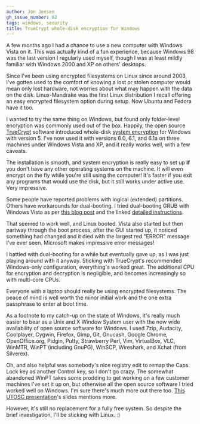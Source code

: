 ```yaml
---
author: Jon Jensen
gh_issue_number: 82
tags: windows, security
title: TrueCrypt whole-disk encryption for Windows
---
```


A few months ago I had a chance to use a new computer with Windows Vista on it. This was actually kind of a fun experience, because Windows 98 was the last version I regularly used myself, though I was at least mildly familiar with Windows 2000 and XP on others' desktops.

Since I've been using encrypted filesystems on Linux since around 2003, I've gotten used to the comfort of knowing a lost or stolen computer would mean only lost hardware, not worries about what may happen with the data on the disk. Linux-Mandrake was the first Linux distribution I recall offering an easy encrypted filesystem option during setup. Now Ubuntu and Fedora have it too.

I wanted to try the same thing on Windows, but found only folder-level encryption was commonly used out of the box. Happily, the open source [TrueCrypt](http://www.truecrypt.org/) software introduced whole-disk [system encryption](http://www.truecrypt.org/docs/?s=system-encryption) for Windows with version 5. I've now used it with versions 6.0, 6.1, and 6.1a on three machines under Windows Vista and XP, and it really works well, with a few caveats.

The installation is smooth, and system encryption is really easy to set up **if** you don't have any other operating systems on the machine. It will even encrypt on the fly while you're still using the computer! It's faster if you exit any programs that would use the disk, but it still works under active use. Very impressive.

Some people have reported problems with logical (extended) partitions. Others have workarounds for dual-booting. I tried dual-booting GRUB with Windows Vista as per [this blog post](http://blog.redinnovation.com/2008/07/15/perfect-dual-boot-crypted-hard-disk-setup-with-truecrypt-and-luks/) and the linked [detailed instructions](http://ph.ubuntuforums.com/showpost.php?s=a35bb947b3593e4557135380109a40d7&p=4786419&postcount=10).

That seemed to work well, and Linux booted. Vista also started but then partway through the boot process, after the GUI started up, it noticed something had changed and it died with the largest red "ERROR" message I've ever seen. Microsoft makes impressive error messages!

I battled with dual-booting for a while but eventually gave up, as I was just playing around with it anyway. Sticking with TrueCrypt's recommended Windows-only configuration, everything's worked great. The additional CPU for encryption and decryption is negligible, and becomes increasingly so with multi-core CPUs.

Everyone with a laptop should really be using encrypted filesystems. The peace of mind is well worth the minor initial work and the one extra passphrase to enter at boot time.

As a footnote to my catch-up on the state of Windows, it's really much easier to bear as a Unix and X Window System user with the now wide availability of open source software for Windows. I used 7zip, Audacity, Coolplayer, Cygwin, Firefox, Gimp, Git, Gnucash, Google Chrome, OpenOffice.org, Pidgin, Putty, Strawberry Perl, Vim, VirtualBox, VLC, WinMTR, WinPT (including GnuPG), WinSCP, Wireshark, and Xchat (from Silverex).

Oh, and also helpful was somebody's nice registry edit to remap the Caps Lock key as another Control key, so I don't go crazy. The somewhat abandoned WinPT takes some prodding to get working on a few customer machines I've set it up on, but otherwise all the open source software I tried worked well on Windows. I'm sure there's much more out there too. [This UTOSC presentation](http://2008.utosc.com/presentation/54/)'s slides mentions more.

However, it's still no replacement for a fully free system. So despite the brief investigation, I'll be sticking with Linux. :)
